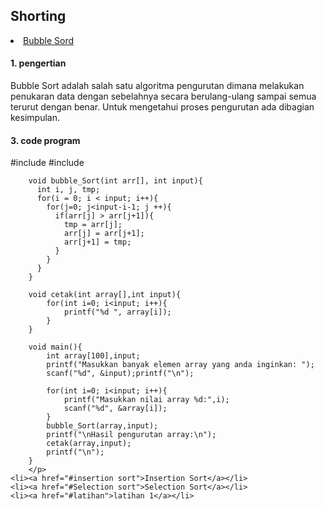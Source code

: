 <html>
<head>
    <h2>Shorting</h2>
</head>
<body>
    <li><a href="#Bubble Sort">Bubble Sord</a></li>
    <h4>1. pengertian</h4>
    <p>Bubble Sort adalah salah satu algoritma pengurutan dimana melakukan penukaran data dengan sebelahnya secara berulang-ulang sampai semua terurut dengan benar. Untuk mengetahui proses pengurutan ada dibagian kesimpulan.</p>
    <h4>3. code program</h4>
    <p>#include <stdio.h>
        #include <stdlib.h>
        
        void bubble_Sort(int arr[], int input){
          int i, j, tmp;
          for(i = 0; i < input; i++){
            for(j=0; j<input-i-1; j ++){
              if(arr[j] > arr[j+1]){
                tmp = arr[j];
                arr[j] = arr[j+1];
                arr[j+1] = tmp;
              }
            }
          }
        }
        
        void cetak(int array[],int input){
            for(int i=0; i<input; i++){
                printf("%d ", array[i]);
            }
        }
        
        void main(){
            int array[100],input;
            printf("Masukkan banyak elemen array yang anda inginkan: ");
            scanf("%d", &input);printf("\n");
        
            for(int i=0; i<input; i++){
                printf("Masukkan nilai array %d:",i);
                scanf("%d", &array[i]);
            }
            bubble_Sort(array,input);
            printf("\nHasil pengurutan array:\n");
            cetak(array,input);
            printf("\n");
        }
        </p>
    <li><a href="#insertion sort">Insertion Sort</a></li>
    <li><a href="#Selection sort">Selection Sort</a></li>
    <li><a href="#latihan">latihan 1</a></li>    
</body>
</html>
